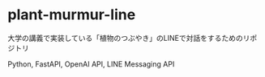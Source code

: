 # plant-murmur-line

大学の講義で実装している「植物のつぶやき」のLINEで対話をするためのリポジトリ

Python, FastAPI, OpenAI API, LINE Messaging API
